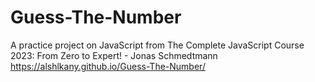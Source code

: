 # Guess-The-Number
A practice project on JavaScript from The Complete JavaScript Course 2023: From Zero to Expert! - Jonas Schmedtmann 
https://alshlkany.github.io/Guess-The-Number/
